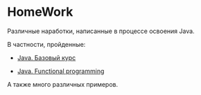 HomeWork
========

Различные наработки, написанные в процессе освоения Java. 

В частности, пройденные:

- [Java. Базовый курс][stepik-basic]

- [Java. Functional programming][stepik-functioal]

А также много различных примеров.



[stepik-basic]:      <https://stepik.org/course/187>
[stepik-functioal]:  <https://stepik.org/course/1595/>
[stepik-сontest]:    <https://stepik.org/course/2600/>
[stepik-сontest-s]:  <https://stepik.org/course/2600/syllabus>
[stepik-adaptive]:   <https://stepik.org/course/2403/>
[stepik-adaptive-s]: <https://stepik.org/course/2403/syllabus>
